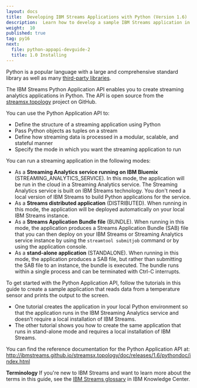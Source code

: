 ```yaml
---
layout: docs
title:  Developing IBM Streams Applications with Python (Version 1.6)
description:  Learn how to develop a sample IBM Streams application in Python by using the the Python Application API in the Topology Toolkit
weight:  10
published: true
tag: py16
next:
  file: python-appapi-devguide-2
  title: 1.0 Installing
---
```


Python is a popular language with a large and comprehensive standard library as well as many [third-party libraries](https://pypi.python.org). 

The IBM Streams Python Application API enables you to create streaming analytics applications in Python. The API is open source from the [streamsx.topology](http://ibmstreams.github.io/streamsx.topology/) project on GitHub.

You can use the Python Application API to:

* Define the structure of a streaming application using Python
* Pass Python objects as tuples on a stream
* Define how streaming data is processed in a modular, scalable, and stateful manner
* Specify the mode in which you want the streaming application to run

You can run a streaming application in the following modes:

* As a **Streaming Analytics service running on IBM Bluemix** (STREAMING_ANALYTICS_SERVICE). In this mode, the application will be run in the cloud in a Streaming Analytics service. The Streaming Analytics service is built on IBM Streams technology. You don't need a local version of IBM Streams to build Python applications for the service.
* As a **Streams distributed application** (DISTRIBUTED). When running in this mode, the application will be deployed automatically on your local IBM Streams instance.
* As a **Streams Application Bundle file** (BUNDLE). When running in this mode, the application produces a Streams Application Bundle (SAB) file that you can then deploy on your IBM Streams or Streaming Analytics service instance by using the `streamtool submitjob` command or by using the application console.
* As a **stand-alone application** (STANDALONE).  When running in this mode, the application produces a SAB file, but rather than submitting the SAB file to an instance, the bundle is executed. The bundle runs within a single process and can be terminated with Ctrl-C interrupts.

To get started with the Python Application API, follow the tutorials in this guide to create a sample application that reads data from a temperature sensor and prints the output to the screen. 
* One tutorial creates the application in your local Python environment so that the application runs in the IBM Streaming Analytics service and doesn’t require a local installation of IBM Streams. 
* The other tutorial shows you how to create the same application that runs in stand-alone mode and requires a local installation of IBM Streams.

You can find the reference documentation for the Python Application API at: http://ibmstreams.github.io/streamsx.topology/doc/releases/1.6/pythondoc/index.html

**Terminology**
If you're new to IBM Streams and want to learn more about the terms in this guide, see the [IBM Streams glossary](http://www.ibm.com/support/knowledgecenter/SSCRJU_4.2.0/com.ibm.streams.glossary.doc/doc/glossary_streams.html) in IBM Knowledge Center.
